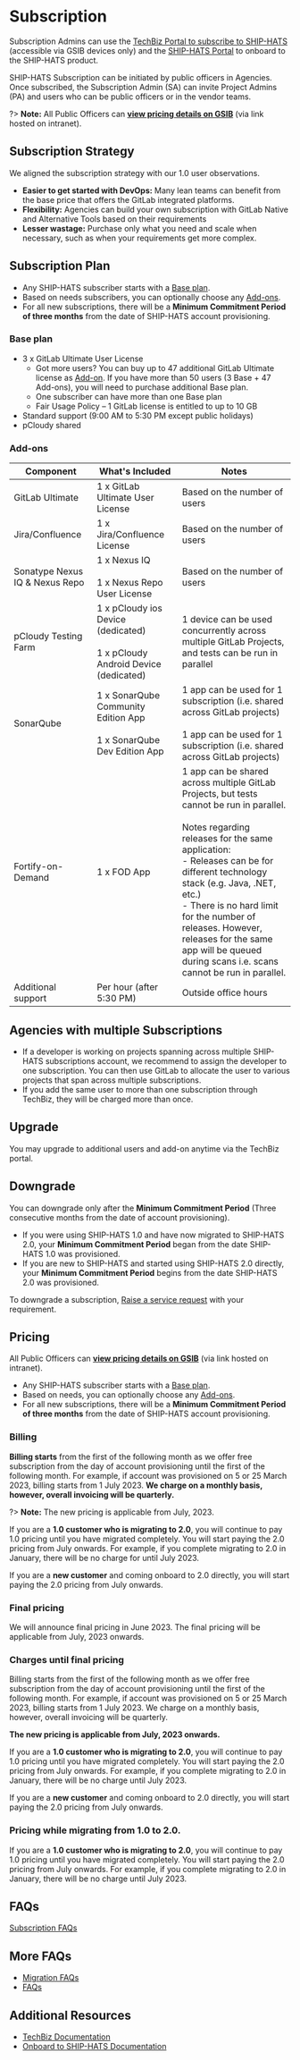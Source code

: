 # Subscription

Subscription Admins can use the [TechBiz Portal to subscribe to SHIP-HATS](https://portal.techbiz.suite.gov.sg/) (accessible via GSIB devices only) and the [SHIP-HATS Portal](https://portal.ship.gov.sg/) to onboard to the SHIP-HATS product. 

SHIP-HATS Subscription can be initiated by public officers in Agencies. Once subscribed, the Subscription Admin (SA) can invite Project Admins (PA) and users who can be public officers or in the vendor teams. 



<!--!> **Important:** SA must use the [TechBiz service to subscribe to SHIP-HATS](https://docs.developer.tech.gov.sg/docs/techbiz-documentation/) to [onboard to the SHIP-HATS product](onboard-to-ship-hats).-->

?> **Note:** All Public Officers can [**view pricing details on GSIB**](https://go.gov.sg/sh2indicative) (via link hosted on intranet).

<!--
> Subscription Admin (SA) can [log in to the TechBiz portal](https://docs.developer.tech.gov.sg/docs/techbiz-documentation/) to view pricing details.
-->

## Subscription Strategy

We aligned the subscription strategy with our 1.0 user observations.

- **Easier to get started with DevOps:** Many lean teams can benefit from the base price that offers the GitLab integrated platforms. 
- **Flexibility:** Agencies can build your own subscription with GitLab Native and Alternative Tools based on their requirements
- **Lesser wastage:** Purchase only what you need and scale when necessary, such as when your requirements get more complex.

## Subscription Plan

- Any SHIP-HATS subscriber starts with a [Base plan](#base-plan). 
- Based on needs subscribers, you can optionally choose any [Add-ons](#add-ons).
- For all new subscriptions, there will be a **Minimum Commitment Period of three months** from the date of SHIP-HATS account provisioning. 


### Base plan



- 3 x GitLab Ultimate User License 
  - Got more users? You can buy up to  47 additional GitLab Ultimate license as [Add-on](#add-ons). If you have more than 50 users (3 Base + 47 Add-ons), you will need to purchase additional Base plan. 
  - One subscriber can have more than one Base plan
  - Fair Usage Policy – 1 GitLab license is entitled to up to 10 GB
- Standard support (9:00 AM to 5:30 PM except public holidays)
- pCloudy shared


### Add-ons

|Component|What's Included|Notes|
|---|---|---|
GitLab Ultimate|1 x GitLab Ultimate User License|Based on the number of users
Jira/Confluence|1 x Jira/Confluence License|Based on the number of users
Sonatype Nexus IQ & Nexus Repo|1 x Nexus IQ <br><br>1 x Nexus Repo User License|Based on the number of users
pCloudy Testing Farm|1 x pCloudy ios Device (dedicated)<br><br> 1 x pCloudy Android Device (dedicated)|1 device can be used concurrently across multiple GitLab Projects, and tests can be run in parallel
SonarQube|1 x SonarQube Community Edition App<br><br>1 x SonarQube Dev Edition App|1 app can be used for 1 subscription (i.e. shared across GitLab projects)<br><br>1 app can be used for 1 subscription (i.e. shared across GitLab projects)
Fortify-on-Demand|1 x FOD App|1 app can be shared across multiple GitLab Projects, but tests cannot be run in parallel.<br><br>Notes regarding releases for the same application:<br>- Releases can be for different technology stack (e.g. Java, .NET, etc.)<br>- There is no hard limit for the number of releases. However, releases for the same app will be queued during scans i.e. scans cannot be run in parallel. 
Additional support|Per hour (after 5:30 PM)|Outside office hours|


## Agencies with multiple Subscriptions

- If a developer is working on projects spanning across multiple SHIP-HATS subscriptions account, we recommend to assign the developer to one subscription. You can then use GitLab to allocate the user to various projects that span across multiple subscriptions.
- If you add the same user to more than one subscription through TechBiz, they will be charged more than once.  

## Upgrade 

You may upgrade to additional users and add-on anytime via the TechBiz portal.  

## Downgrade

You can downgrade only after the **Minimum Commitment Period** (Three consecutive months from the date of account provisioning).

- If you were using SHIP-HATS 1.0 and have now migrated to SHIP-HATS 2.0, your **Minimum Commitment Period** began from the date SHIP-HATS 1.0 was provisioned. 
- If you are new to SHIP-HATS and started using SHIP-HATS 2.0 directly, your **Minimum Commitment Period** begins from the date SHIP-HATS 2.0 was provisioned. 

To downgrade a subscription, [Raise a service request](https://docs.developer.tech.gov.sg/docs/ship-hats-support/raise-service-request) with your requirement. 

## Pricing

All Public Officers can [**view pricing details on GSIB**](https://go.gov.sg/sh2indicative) (via link hosted on intranet).

- Any SHIP-HATS subscriber starts with a [Base plan](#base-plan). 
- Based on needs, you can optionally choose any [Add-ons](#add-ons).
- For all new subscriptions, there will be a **Minimum Commitment Period of three months** from the date of SHIP-HATS account provisioning. 

### Billing 

**Billing starts** from the first of the following month as we offer free subscription from the day of account provisioning until the first of the following month. For example, if account was provisioned on 5 or 25 March 2023, billing starts from 1 July 2023. **We charge on a monthly basis, however, overall invoicing will be quarterly.** 

?> **Note:** The new pricing is applicable from July, 2023.

If you are a **1.0 customer who is migrating to 2.0**, you will continue to pay 1.0 pricing until you have migrated completely. You will start paying the 2.0 pricing from July onwards. For example, if you complete migrating to 2.0 in January, there will be no charge for until July 2023.

If you are a **new customer** and coming onboard to 2.0 directly, you will start paying the 2.0 pricing from July onwards. 


### Final pricing

We will announce final pricing in June 2023. The final pricing will be applicable from July, 2023 onwards. 

### Charges until final pricing

Billing starts from the first of the following month as we offer free subscription from the day of account provisioning until the first of the following month. For example, if account was provisioned on 5 or 25 March 2023, billing starts from 1 July 2023. We charge on a monthly basis, however, overall invoicing will be quarterly. 

**The new pricing is applicable from July, 2023 onwards.**

If you are a **1.0 customer who is migrating to 2.0**, you will continue to pay 1.0 pricing until you have migrated completely. You will start paying the 2.0 pricing from July onwards. For example, if you complete migrating to 2.0 in January, there will be no charge until July 2023.

If you are a **new customer** and coming onboard to 2.0 directly, you will start paying the 2.0 pricing from July onwards. 

### Pricing while migrating from 1.0 to 2.0.

If you are a **1.0 customer who is migrating to 2.0**, you will continue to pay 1.0 pricing until you have migrated completely. You will start paying the 2.0 pricing from July onwards. For example, if you complete migrating to 2.0 in January, there will be no charge until July 2023.


## FAQs

[Subscription FAQs](./snippets/subscription-faqs.md ':include')

## More FAQs

- [Migration FAQs](https://docs.developer.tech.gov.sg/docs/ship-hats-migration/faqs)
- [FAQs](general-faqs)

## Additional Resources

- [TechBiz Documentation](https://docs.developer.tech.gov.sg/docs/techbiz-documentation/)
- [Onboard to SHIP-HATS Documentation](onboard-to-ship-hats)

<!--
**Topics**
- [Overview](#overview)
- [Understanding SHIP-HATS Subscription](#understanding-ship-hats-subscriptionhttpswwwyoutubecomembedksuenr78m4wshowinfo0)
- [FAQs](#faqs)
-->
<!--## Overview 

SHIP-HATS manages its tenants through subscriptions. Only agencies can subscribe to SHIP-HATS. However, agencies can extend subscriptions to non-agency users, such as vendors. 

Please refer to [1.0 Subscription](https://www.developer.tech.gov.sg/products/categories/devops/ship-hats/subscription) for details. We will provide SHIP-HATS 2.0 subscription details soon. 

## Pricing

- Aiming for a comparable pricing as SHIP-HATS 1.0. 
- More details by end of Q2 FY22. 

?> You can [send your pricing questions](http://go.gov.sg/she) and we will answer them after the Pricing Review is complete.

## Process needs

- Existing subscriber will need to sign a new Subscription Agreement.

-->

<!--
<details>
 <summary style="font-size:20px"><b>What is the pricing for SHIP-HATS 2.0?  </b></summary><br>  


All Public Officers can [**view pricing details on GSIB**](https://go.gov.sg/sh2indicative) (via link hosted on intranet).

- Any SHIP-HATS subscriber starts with a [Base plan](#base-plan). 
- Based on needs subscribers, you can optionally choose any [Add-ons](#add-ons).
- For all new subscriptions, there will be a **Minimum Commitment Period of three months** from the date of SHIP-HATS account provisioning. 

 </details>
<br>

<details>
 <summary style="font-size:20px"><b>When do I get the final pricing for SHIP-HATS 2.0?  </b></summary><br>  

We will announce final pricing in March 2023. The final pricing will be applicable from July, 2023 onwards. 

?> All Public Officers can [**view pricing details on GSIB**](https://go.gov.sg/sh2indicative) (via link hosted on intranet).

 </details>
<br>

<details>
 <summary style="font-size:20px"><b>How will I be charged until final pricing? </b></summary><br>  

Billing starts from the first of the following month as we offer free subscription from the day of account provisioning until the first of the following month. For example, if account was provisioned on 5 or 25 March 2023, billing starts from 1 July 2023. We charge on a monthly basis, however, overall invoicing will be quarterly. 

**The new pricing is applicable from July, 2023 onwards.**

If you are a **1.0 customer who is migrating to 2.0**, you will continue to pay 1.0 pricing until you have migrated completely. You will start paying the 2.0 pricing from July onwards. For example, if you complete migrating to 2.0 in January, there will be no charge until July 2023.

If you are a **new customer** and coming onboard to 2.0 directly, you will start paying the 2.0 pricing from July onwards. 

?> All Public Officers can [**view pricing details on GSIB**](https://go.gov.sg/sh2indicative) (via link hosted on intranet).



</details>
<br>
-->

<!--<details>
 <summary style="font-size:20px"><b> I am migrating from 1.0 to 2.0. How will pricing work for me?	 </b></summary><br>  

If you are a **1.0 customer who is migrating to 2.0**, you will continue to pay 1.0 pricing until you have migrated completely. You will start paying the 2.0 pricing from July onwards. For example, if you complete migrating to 2.0 in January, there will be no charge until July 2023.

If you are a **new customer** and coming onboard to 2.0 directly, you will start paying the 2.0 pricing from July onwards. 

?> All Public Officers can [**view pricing details on GSIB**](https://go.gov.sg/sh2indicative) (via link hosted on intranet).


**The new pricing is applicable from July, 2023 onwards.**

 </details>
<br>


<details>
 <summary style="font-size:20px"><b>When does billing start for a subscription? </b></summary><br>  

Billing starts from the first of the following month as we offer free subscription from the day of account provisioning until the first of the following month. For example, if account was provisioned on 5 or 25 March 2023, billing starts from 1 July 2023. We charge on a monthly basis, however, overall invoicing will be quarterly. 

**The new pricing is applicable from July, 2023.**

If you are a **1.0 customer who is migrating to 2.0**, you will continue to pay 1.0 pricing until you have migrated completely. You will start paying the 2.0 pricing from July onwards. For example, if you complete migrating to 2.0 in January, there will be no charge for until July 2023.

If you are a **new customer** and coming onboard to 2.0 directly, you will start paying the 2.0 pricing from July onwards. 

?> All Public Officers can [**view pricing details on GSIB**](https://go.gov.sg/sh2indicative) (via link hosted on intranet).

</details>
<br>

<details>
 <summary style="font-size:20px"><b> Can I upgrade or downgrade to a different subscription plan and how do I do this? </b></summary><br>  

Yes. [Raise a service request](https://docs.developer.tech.gov.sg/docs/ship-hats-support/raise-service-request) with your requirement. 

- You may upgrade to additional users and add-on anytime.  
- You can downgrade only after the <b>Minimum Commitment Period</b> (Three consecutive months from the date of account provisioning).
</details>
<br>

<details>
 <summary style="font-size:20px"><b> What is the minimum commitment period before I can downgrade SHIP-HATS tools? </b></summary><br>  

You can downgrade only after the <b>Minimum Commitment Period</b> of three consecutive months from the date of account provisioning.
</details>
<br>

<details>
 <summary style="font-size:20px"><b> How can I add-on or scale-down tools or resources bundled along with my subscription? </b></summary><br>  

[Raise a service request](https://docs.developer.tech.gov.sg/docs/ship-hats-support/raise-service-request) with your requirement.  

</details>
<br>
-->